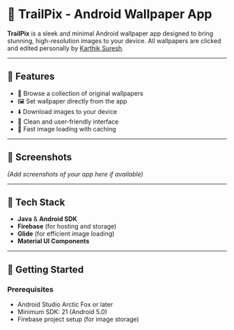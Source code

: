 # 📱 TrailPix - Android Wallpaper App

**TrailPix** is a sleek and minimal Android wallpaper app designed to bring stunning, high-resolution images to your device. All wallpapers are clicked and edited personally by [Karthik Suresh](https://github.com/karthikthedev).

---

## 🌟 Features

- 🎨 Browse a collection of original wallpapers
- 🖼️ Set wallpaper directly from the app
- ⬇️ Download images to your device
- 🧭 Clean and user-friendly interface
- 🚀 Fast image loading with caching

---

## 📸 Screenshots

*(Add screenshots of your app here if available)*

---

## 🔧 Tech Stack

- **Java** & **Android SDK**
- **Firebase** (for hosting and storage)
- **Glide** (for efficient image loading)
- **Material UI Components**

---

## 🚀 Getting Started

### Prerequisites

- Android Studio Arctic Fox or later
- Minimum SDK: 21 (Android 5.0)
- Firebase project setup (for image storage)
